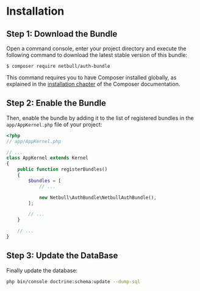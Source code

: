 Installation
============

Step 1: Download the Bundle
---------------------------

Open a command console, enter your project directory and execute the
following command to download the latest stable version of this bundle:

```console
$ composer require netbull/auth-bundle
```

This command requires you to have Composer installed globally, as explained
in the [installation chapter](https://getcomposer.org/doc/00-intro.md)
of the Composer documentation.

Step 2: Enable the Bundle
-------------------------

Then, enable the bundle by adding it to the list of registered bundles
in the `app/AppKernel.php` file of your project:

```php
<?php
// app/AppKernel.php

// ...
class AppKernel extends Kernel
{
    public function registerBundles()
    {
        $bundles = [
            // ...

            new Netbull\AuthBundle\NetbullAuthBundle(),
        ];

        // ...
    }

    // ...
}
```

Step 3: Update the DataBase
---------------------------

Finally update the database:
```bash
php bin/console doctrine:schema:update --dump-sql
```
